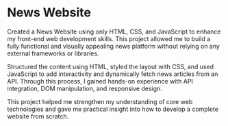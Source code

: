 # News Website

Created a News Website using only HTML, CSS, and JavaScript to enhance my front-end web development skills. This project allowed me to build a fully functional and visually appealing news platform without relying on any external frameworks or libraries.

Structured the content using HTML, styled the layout with CSS, and used JavaScript to add interactivity and dynamically fetch news articles from an API. Through this process, I gained hands-on experience with API integration, DOM manipulation, and responsive design.

This project helped me strengthen my understanding of core web technologies and gave me practical insight into how to develop a complete website from scratch.




